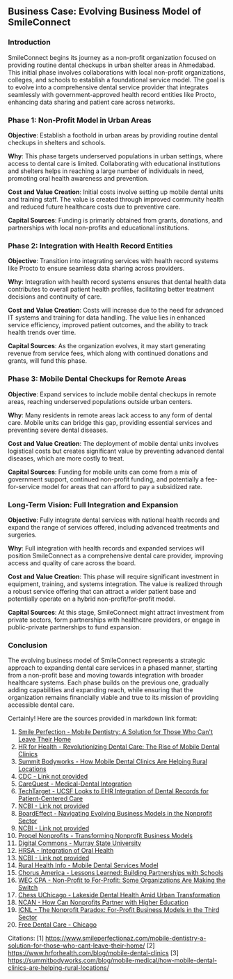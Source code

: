 ## Business Case: Evolving Business Model of SmileConnect

### Introduction

SmileConnect begins its journey as a non-profit organization focused on providing routine dental checkups in urban shelter areas in Ahmedabad. This initial phase involves collaborations with local non-profit organizations, colleges, and schools to establish a foundational service model. The goal is to evolve into a comprehensive dental service provider that integrates seamlessly with government-approved health record entities like Procto, enhancing data sharing and patient care across networks.

### Phase 1: Non-Profit Model in Urban Areas

**Objective**: Establish a foothold in urban areas by providing routine dental checkups in shelters and schools.

**Why**: This phase targets underserved populations in urban settings, where access to dental care is limited. Collaborating with educational institutions and shelters helps in reaching a large number of individuals in need, promoting oral health awareness and prevention.

**Cost and Value Creation**: Initial costs involve setting up mobile dental units and training staff. The value is created through improved community health and reduced future healthcare costs due to preventive care.

**Capital Sources**: Funding is primarily obtained from grants, donations, and partnerships with local non-profits and educational institutions.

### Phase 2: Integration with Health Record Entities

**Objective**: Transition into integrating services with health record systems like Procto to ensure seamless data sharing across providers.

**Why**: Integration with health record systems ensures that dental health data contributes to overall patient health profiles, facilitating better treatment decisions and continuity of care.

**Cost and Value Creation**: Costs will increase due to the need for advanced IT systems and training for data handling. The value lies in enhanced service efficiency, improved patient outcomes, and the ability to track health trends over time.

**Capital Sources**: As the organization evolves, it may start generating revenue from service fees, which along with continued donations and grants, will fund this phase.

### Phase 3: Mobile Dental Checkups for Remote Areas

**Objective**: Expand services to include mobile dental checkups in remote areas, reaching underserved populations outside urban centers.

**Why**: Many residents in remote areas lack access to any form of dental care. Mobile units can bridge this gap, providing essential services and preventing severe dental diseases.

**Cost and Value Creation**: The deployment of mobile dental units involves logistical costs but creates significant value by preventing advanced dental diseases, which are more costly to treat.

**Capital Sources**: Funding for mobile units can come from a mix of government support, continued non-profit funding, and potentially a fee-for-service model for areas that can afford to pay a subsidized rate.

### Long-Term Vision: Full Integration and Expansion

**Objective**: Fully integrate dental services with national health records and expand the range of services offered, including advanced treatments and surgeries.

**Why**: Full integration with health records and expanded services will position SmileConnect as a comprehensive dental care provider, improving access and quality of care across the board.

**Cost and Value Creation**: This phase will require significant investment in equipment, training, and systems integration. The value is realized through a robust service offering that can attract a wider patient base and potentially operate on a hybrid non-profit/for-profit model.

**Capital Sources**: At this stage, SmileConnect might attract investment from private sectors, form partnerships with healthcare providers, or engage in public-private partnerships to fund expansion.

### Conclusion

The evolving business model of SmileConnect represents a strategic approach to expanding dental care services in a phased manner, starting from a non-profit base and moving towards integration with broader healthcare systems. Each phase builds on the previous one, gradually adding capabilities and expanding reach, while ensuring that the organization remains financially viable and true to its mission of providing accessible dental care.

Certainly! Here are the sources provided in markdown link format:

1. [Smile Perfection - Mobile Dentistry: A Solution for Those Who Can't Leave Their Home](https://www.smileperfectionaz.com/mobile-dentistry-a-solution-for-those-who-cant-leave-their-home/)
2. [HR for Health - Revolutionizing Dental Care: The Rise of Mobile Dental Clinics](https://www.hrforhealth.com/blog/mobile-dental-clinics)
3. [Summit Bodyworks - How Mobile Dental Clinics Are Helping Rural Locations](https://summitbodyworks.com/blog/mobile-medical/how-mobile-dental-clinics-are-helping-rural-locations/)
4. [CDC - Link not provided](https://www.cdc.gov/pcd/issues/2021/21_0027.htm)
5. [CareQuest - Medical-Dental Integration](https://www.carequest.org/system/files/CareQuest_Institute_Medical-Dental-Intergration_8.15.23.pdf)
6. [TechTarget - UCSF Looks to EHR Integration of Dental Records for Patient-Centered Care](https://www.techtarget.com/searchhealthit/feature/UCSF-Looks-to-EHR-Integration-of-Dental-Records-for-Patient-Centered-Care)
7. [NCBI - Link not provided](https://www.ncbi.nlm.nih.gov/pmc/articles/PMC6618181/)
8. [BoardEffect - Navigating Evolving Business Models in the Nonprofit Sector](https://www.boardeffect.com/blog/navigating-evolving-business-models-nonprofit-sector/)
9. [NCBI - Link not provided](https://www.ncbi.nlm.nih.gov/pmc/articles/PMC6541474/)
10. [Propel Nonprofits - Transforming Nonprofit Business Models](https://propelnonprofits.org/resources/transforming-nonprofit-business-models/)
11. [Digital Commons - Murray State University](https://digitalcommons.murraystate.edu/cgi/viewcontent.cgi?article=1018&context=crsw)
12. [HRSA - Integration of Oral Health](https://www.hrsa.gov/sites/default/files/hrsa/oral-health/integration-oral-health.pdf)
13. [NCBI - Link not provided](https://www.ncbi.nlm.nih.gov/pmc/articles/PMC6480282/)
14. [Rural Health Info - Mobile Dental Services Model](https://www.ruralhealthinfo.org/toolkits/oral-health/2/mobile-dental-services-model)
15. [Chorus America - Lessons Learned: Building Partnerships with Schools](https://chorusamerica.org/article/lessons-learned-building-partnerships-schools)
16. [WEC CPA - Non-Profit to For-Profit: Some Organizations Are Making the Switch](https://www.wec.cpa/media-hub/non-profit-to-for-profit-some-organizations-are-making-the-switch)
17. [Chess UChicago - Lakeside Dental Health Amid Urban Transformation](https://chess.uchicago.edu/programs/lakeside-dental-health-amid-urban-transformation/)
18. [NCAN - How Can Nonprofits Partner with Higher Education](https://www.ncan.org/news/456165/How-Can-Nonprofits-Partner-with-Higher-Education.htm)
19. [ICNL - The Nonprofit Paradox: For-Profit Business Models in the Third Sector](https://www.icnl.org/resources/research/ijnl/the-nonprofit-paradox-for-profit-business-models-in-the-third-sector)
20. [Free Dental Care - Chicago](https://www.freedentalcare.us/ci/il-chicago)

Citations:
[1] https://www.smileperfectionaz.com/mobile-dentistry-a-solution-for-those-who-cant-leave-their-home/
[2] https://www.hrforhealth.com/blog/mobile-dental-clinics
[3] https://summitbodyworks.com/blog/mobile-medical/how-mobile-dental-clinics-are-helping-rural-locations/